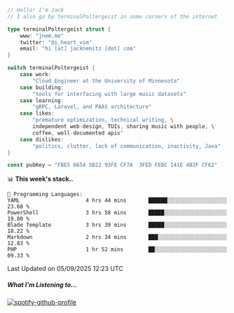 ```go
// Hello! I'm Jack
// I also go by terminalPoltergeist in some corners of the internet

type terminalPoltergeist struct {
    www: "jnem.me"
    twitter: "@i_heart_vim"
    email: "hi [at] jacknemitz [dot] com"
}

switch terminalPoltergeist {
    case work:
        "Cloud Engineer at the University of Minnesota"
    case building:
        "tools for interfacing with large music datasets"
    case learning:
        "gRPC, Laravel, and PAAS architecture"
    case likes:
        "premature optimization, technical writing, \
        independent web-design, TUIs, sharing music with people, \
        coffee, well-documented apis"
    case dislikes:
        "politics, clutter, lack of communication, inactivity, Java"
}

const pubKey = "FBE5 6654 5B22 93FE CF7A  3FED FEBC 141E 4B2F CF62"
```

<!--START_SECTION:waka-->
📊 **This week's stack..** 

```text
💬 Programming Languages: 
YAML                     4 hrs 44 mins       ██████░░░░░░░░░░░░░░░░░░░   23.68 % 
PowerShell               3 hrs 58 mins       █████░░░░░░░░░░░░░░░░░░░░   19.80 % 
Blade Template           3 hrs 39 mins       █████░░░░░░░░░░░░░░░░░░░░   18.22 % 
Markdown                 2 hrs 34 mins       ███░░░░░░░░░░░░░░░░░░░░░░   12.83 % 
PHP                      1 hr 52 mins        ██░░░░░░░░░░░░░░░░░░░░░░░   09.33 % 
```


 Last Updated on 05/09/2025 12:23 UTC
<!--END_SECTION:waka-->

##### What I'm Listening to...

[![spotify-github-profile](https://jnem.me/listening-item?maxAge=2592000)](https://jnem.me/listening)
